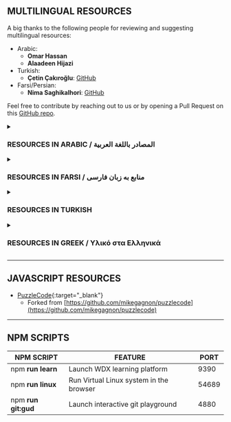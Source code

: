 ## MULTILINGUAL RESOURCES 

  <!-- موارد متعددة اللغات / Çok Dilli Kaynaklar -->

  A big thanks to the following people for reviewing and suggesting  multilingual resources:

  - Arabic:
    - **Omar Hassan**
    - **Alaadeen Hijazi**
  - Turkish:
    - **Çetin Çakıroğlu**: [GitHub](https://github.com/cetincakiroglu)
  - Farsi/Persian:
    - **Nima Saghikalhori**: [GitHub](https://github.com/nimasaghi-dev)

  Feel free to contribute by reaching out to us or by opening a Pull Request on this [GitHub repo](https://github.com/in-tech-gration/WDX-180/blob/main/resources/README.md).

<!-- RESOURCES IN ARABIC -->
<details markdown="1">
  <summary><h3>RESOURCES IN ARABIC / المصادر باللغة العربية</h3></summary>

  - HTML
    - [Learn HTML In Arabic 2021](https://www.youtube.com/playlist?list=PLDoPjvoNmBAw_t_XWUFbBX-c9MafPk9ji)
    - [Learn HTML in Arabic (Playlist)](https://www.youtube.com/playlist?list=PLDoPjvoNmBAwClZ1PDcjWilxp9YERUbNt)
  - CSS
    - [Learn CSS In Arabic 2021](https://www.youtube.com/playlist?list=PLDoPjvoNmBAzjsz06gkzlSrlev53MGIKe)
    - [Learn CSS in Arabic (Playlist)](https://www.youtube.com/playlist?list=PLDoPjvoNmBAzAeIcXA3_JsmSkPKOs9W-Y)
    - [Learn CSS3 in Arabic (Playlist)](https://www.youtube.com/playlist?list=PLDoPjvoNmBAyEyQaHOHO1HJtmSgGt07VC)
    - [Design Using Bootstrap 3 Design 1 (Playlist)](https://www.youtube.com/playlist?list=PLDoPjvoNmBAw24EjNUp_88S1VeaNK8Cts)
    - [Begin Working with Sass](https://www.youtube.com/playlist?list=PLDoPjvoNmBAz6bF7qObm2a1mLN_WHAWQo)
    - [Create Web Design With Sass](https://www.youtube.com/playlist?list=PLDoPjvoNmBAz9sluuyOWPifXvySgrGma8)
  - JavaScript
    - [Learn JavaScript in Arabic 2021](https://www.youtube.com/playlist?list=PLDoPjvoNmBAx3kiplQR_oeDqLDBUDYwVv)
    - [Learn ECMAScript 6](https://www.youtube.com/playlist?list=PLDoPjvoNmBAy3siU1b04xY24ZlstofO9M)
    - [Learn Javascript HTML DOM (Playlist)](https://www.youtube.com/playlist?list=PLDoPjvoNmBAxx97QDMOCpzxbu1ZHJ4i7i)
    - [Learn Javascript Bom (Playlist)](https://www.youtube.com/playlist?list=PLDoPjvoNmBAy9nFRJgVYgEID8xE2a6q6V)
    - [JavaScript Big Tutorials](https://www.youtube.com/playlist?list=PLDoPjvoNmBAz7_BgzvNcOaE-m_SnE4jiT)
    - [Learn JSON and Deal With API's](https://www.youtube.com/playlist?list=PLDoPjvoNmBAwH_PyuEFjk3OvXflJJrDRQ)
    - [Learn Ajax](https://www.youtube.com/playlist?list=PLDoPjvoNmBAytfRIdMIkLeoQHP0o5uWBa)
    - [JavaScript Unit Testing With Jest (Playlist)](https://www.youtube.com/playlist?list=PLDoPjvoNmBAwSrfBPERTnCmWAbcMAwG9O)
    - jQuery
      - [Learn jQuery in Arabic (Elzero Web School)](https://www.youtube.com/playlist?list=PLDoPjvoNmBAwXDFEEpc8TT6MFbDAC5XNB)
  - TypeScript
    - [Learn Typescript 2022](https://www.youtube.com/playlist?list=PLDoPjvoNmBAy532K9M_fjiAmrJ0gkCyLJ)
  - React.js
  - Frontend
    - [Front-End Developer Roadmap](https://www.youtube.com/playlist?list=PLDoPjvoNmBAzhFD3niPAa1C1gXG4cs14J)
    - [Front-End Tutorials](https://www.youtube.com/playlist?list=PLDoPjvoNmBAycCXz5d9WvqlmykUIys5e8)
    - [Create Template With HTML, CSS3, JavaScript](https://www.youtube.com/playlist?list=PLDoPjvoNmBAzvmpzF-6l3tAviiCPbwkB8)
    - [The Ultimate Front-End Practical Course](https://www.youtube.com/playlist?list=PLDoPjvoNmBAxIUWHxTnmyS9jZwWtXGLon)
    - [How To Become A Front-End Monster](https://www.youtube.com/playlist?list=PLDoPjvoNmBAzTQ5TBsxkF2bZ4djZetUba)
    - [Multilingual Website Best Practice](https://www.youtube.com/playlist?list=PLDoPjvoNmBAxNQiUCxhjfDM8STo1_Dl8c)
    - [Learn Website Wireframing](https://www.youtube.com/playlist?list=PLDoPjvoNmBAxQFcU0t_rjaL0geUX47VtL)
    - [خارطة الطريق لتعلم برمجة الويب (Web Roadmap)](https://www.youtube.com/watch?v=8TFge6bfbzQ)
    - [شرح تفصيلي لخارطة الطريق لتعلم البرمجة وتداخلاتها من واقع سوق العمل (Roadmap for learning programming)](https://www.youtube.com/watch?v=sWCQMMfP8p8)
  - Computer Science
    - [Intro To Programming](https://www.youtube.com/playlist?list=PLDoPjvoNmBAwGClt7wqdUOfqZbq_f2Uek)
  - Command Line Interface
    - [Learn Command Line](https://www.youtube.com/playlist?list=PLDoPjvoNmBAxzNO8ixW83Sf8FnLy_MkUT)
  - Git & GitHub
    - [Learn Git and Github](https://www.youtube.com/playlist?list=PLDoPjvoNmBAw4eOj58MZPakHjaO3frVMF)
  - Databases
    - [MySQL 5 Essential Training](https://www.youtube.com/playlist?list=PLDoPjvoNmBAz6DT8SzQ1CODJTH-NIA7R9)

  **YouTube Channels**

  - [Elzero Web School](https://www.youtube.com/@ElzeroWebSchool)
  - [Programming Advices](https://www.youtube.com/@ProgrammingAdvices)

</details>

<!-- RESOURCES IN FARSI -->
<details markdown="1">
  <summary><h3>RESOURCES IN FARSI / منابع به زبان فارسی</h3></summary>

  - HTML
  - CSS
  - JavaScript
    - [Modern JavaScript Cheatsheet](https://github.com/mbeaudru/modern-js-cheatsheet/blob/master/translations/fa-IR.md)
    - [JavaScript - from scratch](https://www.youtube.com/watch?v=vkTMBqyacVM)
    - [DOM in JS](https://www.youtube.com/watch?v=GbEx578xSdY)
  - Node.js
    - [Node js Part 1](https://www.youtube.com/watch?v=hPYRn8feEEw&list=PLTEzTFAAzxQ5PPO4SDKgpN92cPArFV3cd)
    - [Node js Part 2](https://www.youtube.com/watch?v=2hqMUgN1yeo&list=PLTEzTFAAzxQ5PPO4SDKgpN92cPArFV3cd&index=3)
    - jQuery
      - [Learn jQuery in Arabic (Elzero Web School)](https://www.youtube.com/playlist?list=PLDoPjvoNmBAwXDFEEpc8TT6MFbDAC5XNB)
  - React.js
    - [آموزش کامل React 2022 (Playlist: React JS training course (introduction to advanced): React JS in simple but fundamental language)](https://www.youtube.com/playlist?list=PLi3_QQ40Q-sxthNSXMSRDWsqqtu8Su9Gy)
    - [دوره آموزش react js (مقدماتی تا پیشرفته) : ری اکت جی اس به زبان ساده اما اصولی](https://www.youtube.com/watch?v=51FdCRVJLXs)
  - Computer Science
    - Networking
      - [Networking به زبان ساده |\ هرچی باید از شبکه بدونی](https://www.youtube.com/watch?v=Yv7iRZVKsMk)
  - Git & GitHub
    - [دوره آموزش گیت و گیت هاب (Git and Github)](https://www.youtube.com/watch?v=TEx_mRpIDkA)
  
  **YouTube Channels**

  - [Sarvin Style Coding](https://www.youtube.com/@sarvinStyle)
  - [OpenCode](https://www.youtube.com/@OpenCode)
  - [jahangirics](https://www.youtube.com/@jahangirics)

</details>

<!-- RESOURCES IN TURKISH -->
<details markdown="1">
  <summary><h3>RESOURCES IN TURKISH</h3></summary>

  **YouTube Channels**

  - [Kodluyoruz](https://www.youtube.com/kodluyoruz)

  **Schools**

  - [Patika.dev](https://www.patika.dev/)

</details>

<!-- RESOURCES IN GREEK -->
<details markdown="1">
  <summary><h3>RESOURCES IN GREEK / Υλικό στα Ελληνικά</h3></summary>

  - TypeScript
    - [Εισαγωγή στην TypeScript](https://youtu.be/Er_a-NwKMws)

  **YouTube Channels**

  - [Kostas Minaidis](https://www.youtube.com/@kostas_x)

</details>

---

## JAVASCRIPT RESOURCES

- [PuzzleCode](https://in-tech-gration.github.io/WDX-180/resources/javascript/puzzlecode/){:target="_blank"}
  - Forked from [https://github.com/mikegagnon/puzzlecode](https://github.com/mikegagnon/puzzlecode)

---

## NPM SCRIPTS

| NPM SCRIPT          | FEATURE                                 | PORT  |
| ------------------- | --------------------------------------- | ----- |
| npm **run learn**   | Launch WDX learning platform            | 9390  |
| npm **run linux**   | Run Virtual Linux system in the browser | 54689 |
| npm **run git:gud** | Launch interactive git playground       | 4880  |
